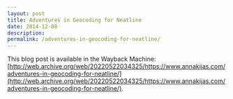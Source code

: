 ```yaml
---
layout: post
title: Adventures in Geocoding for Neatline
date: 2014-12-08
description:
permalink: /adventures-in-geocoding-for-neatline/
---
```


This blog post is available in the Wayback Machine: [http://web.archive.org/web/20220522034325/https://www.annakijas.com/adventures-in-geocoding-for-neatline/](http://web.archive.org/web/20220522034325/https://www.annakijas.com/adventures-in-geocoding-for-neatline/).
